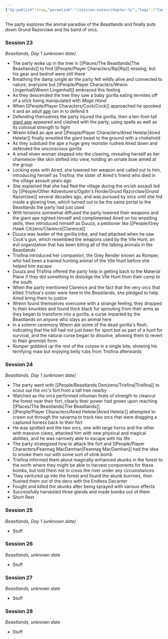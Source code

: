 ```yaml
---
{"dg-publish":true,"permalink":"/session-notes/chapter-5/","tags":["CampaignNotes"]}
---
```


The party explores the animal paradise of the Beastlands and finally puts down Grund Razorclaw and his band of orcs.  
### Session 23
*Beastlands, Day 1 (unknown date)*
- The party woke up in the tree in [[Places/The Beastlands\|The Beastlands]] to find [[People/Player Characters/Rip\|Rip]] missing, but his gear and bedroll were still there
- Breathing the damp jungle air the party felt wildly alive and connected to nature, everyone but [[People/Player Characters/Wrenn Lingenhall\|Wrenn Lingenhall]] embraced this feeling
- As they descended the tree they saw a baby gorilla eating termites off of a stick being manipulated with *Mage Hand*
- When [[People/Player Characters/Cock\|Cock]] approached he spooked it and an adult [ape](https://www.dndbeyond.com/monsters/16788-ape?srsltid=AfmBOorTyvMHJTawHQplJJK64AywT6PsaJNutKmmA6Hok3EjJkObUL34) ran in to defend it
- Defending themselves the party injured the gorilla, then a ten-foot-tall [giant ape](https://roll20.net/compendium/dnd5e/Giant%20Ape#content) appeared and clashed with the party, using spells as well as its colossal strength to fight
- Wrenn killed an ape and [[People/Player Characters/Aired Helelar\|Aired Helelar]] finally wrestled the giant beast to the ground with a chokehold
- As they subdued the ape a huge grey monster rushed Aired down and defended the unconscious gorilla
- A small elven woman stepped into the clearing, revealing herself as her chameleon-like skin shifted into view, holding an ornate bow aimed at the group
- Locking eyes with Aired, she lowered her weapon and called out to him, introducing herself as Trisfina, the sister of Aired's friend who died in the village assault years ago
- She explained that she had fled the village during the orcish assault led by [[People/Other Adventurers/Ogdin's Horde/Grund Razorclaw\|Grund Razorclaw]] several decades ago, and was pursued by orcs until she hid inside a glowing tree, which turned out to be the same portal to the Beastlands the party had just used
- With tensions somewhat diffused the party lowered their weapons and the giant ape righted himself and complimented Aired on his wrestling skills, then introduced himself as Duuza, a petitioner like [[People/Grey Hawk Citizens/Clarence\|Clarence]]
- Duuza was leader of the gorilla tribe, and had attacked when he saw Cock's gun, which resembled the weapons used by the Vile Hunt, an evil organization that has been killing all of the talking animals in the Beastlands
- Trisfina introduced her companion, the Grey Render known as Romper, who had been a trained hunting animal of the Vile Hunt before she helped him escape
- Duuza and Trisfina offered the party help in getting back to the Material Plane if they did something to dislodge the Vile Hunt from their camp to the south
- When the party mentioned Clarence and the fact that the very orcs that killed Trisfina's sister were here in the Beastlands, she pledged to help Aired bring them to justice
- Wrenn found themselves overcome with a strange feeling, they dropped to their knuckles and found thick black fur sprouting from their arms as they began to transform into a gorilla, a curse imparted by the Beastlands on anyone who slays an animal here
- In a solemn ceremony Wrenn ate some of the dead gorilla's flesh, indicating that the kill had not just been for sport but as part of a hunt for survival, and the natural curse began to dissolve, allowing them to revert to their gnomish form
- Romper gobbled up the rest of the corpse in a single bite, showing his terrifying maw but enjoying belly rubs from Trisfina afterwards
### Session 24
*Beastlands, Day 1 (unknown date)*
- The party went with [[People/Beastlands Denizens/Trisfina\|Trisfina]] to scout out the orc's fort from a tall tree nearby
- Watched as the orcs performed inhuman feats of strength to clearcut the forest near their fort, clearly their power had grown upon reaching [[Places/The Beastlands\|The Beastlands]]
- [[People/Player Characters/Aired Helelar\|Aired Helelar]] attempted to crawn out through the savanna to track two orcs that were dragging a captured lioness back to their fort
- He was spotted and the two orcs, one with large horns and the other with massive claws, attacked him with new physical and magical abilities, and he was narrowly able to escape with his life
- The party strategized how to attack the fort and [[People/Player Characters/Feannag MacDamhan\|Feannag MacDamhan]] had the idea to smoke them out with some sort of stink bomb
- Trisfina informed them about magically-enhanced skunks in the forest to the north where they might be able to harvest components for these bombs, but told them not to cross the river under any circumstances
- They ventured up into the forest and found the skunk burrows, then flushed them out of the dens with the Endless Decanter
- Fought and killed the skunks after being sprayed with various effects
- Successfully harvested three glands and made bombs out of them
- Short Rest
### Session 25
*Beastlands, Day 1 (unknown date)*
- Stuff
### Session 26
*Beastlands, unknown date*
- Stuff
### Session 27
*Beastlands, unknown date*
- Stuff
### Session 28
*Beastlands, unknown date*
- Stuff